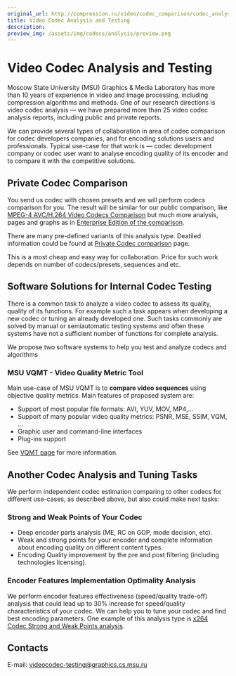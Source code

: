 ```yaml
---
original_url: http://compression.ru/video/codec_comparison/codec_analysis.html
title: Video Codec Analysis and Testing
description:
preview_img: /assets/img/codecs/analysis/preview.png
---
```

# Video Codec Analysis and Testing

Moscow State University (MSU) Graphics & Media Laboratory has more than
10 years of experience in video and image processing, including
compression algorithms and methods. One of our research directions is
video codec analysis — we have prepared more than 25 video codec
analysis reports, including public and private reports.

We can provide several types of collaboration in area of codec
comparison for codec developers companies, and for encoding solutions
users and professionals. Typical use-case for that work is — codec
development company or codec user want to analyse encoding quality of
its encoder and to compare it with the competitive solutions.

## Private Codec Comparison

You send us codec with chosen presets and we will perform codecs
comparison for you. The result will be similar for our public
comparison, like [MPEG-4 AVC/H.264 Video Codecs
Comparison](/codecs/mpeg4-avc-h264-2010.html) but
much more analysis, pages and graphs as in [Enterprise Edition of the
comparison](https://www.regnow.com/checkout/cart/new/16995-21).

There are many pre-defined variants of this analysis type. Deatiled
information could be found at [Private Codec
comparison](/codecs/private-codec-comparison.html)
page.

This is a most cheap and easy way for collaboration. Price for such work
depends on number of codecs/presets, sequences and etc.

## Software Solutions for Internal Codec Testing

There is a common task to analyze a video codec to assess its quality,
quality of its functions. For example such a task appears when
developing a new codec or tuning an already developed one. Such tasks
commonly are solved by manual or semiautomatic testing systems and often
these systems have not a sufficient number of functions for complete
analysis.

We propose two software systems to help you test and analyze codecs and
algorithms

### MSU VQMT - Video Quality Metric Tool

Main use-case of MSU VQMT is to **compare video sequences** using
objective quality metrics. Main features of proposed system are:

-   Support of most popular file formats: AVI, YUV, MOV, MP4,...
-   Support of many popular video quality metrics: PSNR, MSE, SSIM, VQM,
    ...
-   Graphic user and command-line interfaces
-   Plug-ins support

See [VQMT
page](/vqmt/vqmt.html)
for more information.

## Another Codec Analysis and Tuning Tasks

We perform independent codec estimation comparing to other codecs for
different use-cases, as described above, but also could make next tasks:

### Strong and Weak Points of Your Codec

- Deep encoder parts analysis (ME, RC on GOP, mode decision, etc).
- Weak and strong points for your encoder and complete information about
encoding quality on different content types.
- Encoding Quality improvement by the pre and post filtering (including
technologies licensing).

### Encoder Features Implementation Optimality Analysis

We perform encoder features effectiveness (speed/quality trade-off)
analysis that could lead up to 30% increase for speed/quality
characteristics of your codec. We can help you to tune your codec and
find best encoding parameters. One example of this analysis type is
[x264 Codec Strong and Weak Points
analysis](http://compression.ru/video/codec_comparison/pdf/x264_options_analysis_08.pdf).

## Contacts

E-mail: <videocodec-testing@graphics.cs.msu.ru>


